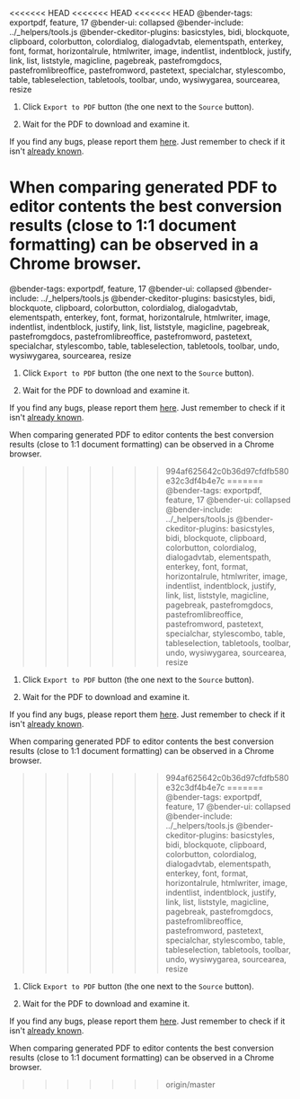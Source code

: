 <<<<<<< HEAD
<<<<<<< HEAD
<<<<<<< HEAD
@bender-tags: exportpdf, feature, 17
@bender-ui: collapsed
@bender-include: ../_helpers/tools.js
@bender-ckeditor-plugins: basicstyles, bidi, blockquote, clipboard, colorbutton, colordialog, dialogadvtab, elementspath, enterkey, font, format, horizontalrule, htmlwriter, image, indentlist, indentblock, justify, link, list, liststyle, magicline, pagebreak, pastefromgdocs, pastefromlibreoffice, pastefromword, pastetext, specialchar, stylescombo, table, tableselection, tabletools, toolbar, undo, wysiwygarea, sourcearea, resize

1. Click `Export to PDF` button (the one next to the `Source` button).

1. Wait for the PDF to download and examine it.

If you find any bugs, please report them <a href="https://github.com/cksource/ckeditor4-plugin-exportpdf/issues" target="_blank">here</a>. Just remember to check if it isn't <a href="https://github.com/cksource/ckeditor4-plugin-exportpdf/issues?q=is%3Aopen+is%3Aissue+label%3Atype%3Abug" target="_blank">already known</a>.

When comparing generated PDF to editor contents the best conversion results (close to 1:1 document formatting) can be observed in a Chrome browser.
=======
@bender-tags: exportpdf, feature, 17
@bender-ui: collapsed
@bender-include: ../_helpers/tools.js
@bender-ckeditor-plugins: basicstyles, bidi, blockquote, clipboard, colorbutton, colordialog, dialogadvtab, elementspath, enterkey, font, format, horizontalrule, htmlwriter, image, indentlist, indentblock, justify, link, list, liststyle, magicline, pagebreak, pastefromgdocs, pastefromlibreoffice, pastefromword, pastetext, specialchar, stylescombo, table, tableselection, tabletools, toolbar, undo, wysiwygarea, sourcearea, resize

1. Click `Export to PDF` button (the one next to the `Source` button).

1. Wait for the PDF to download and examine it.

If you find any bugs, please report them <a href="https://github.com/cksource/ckeditor4-plugin-exportpdf/issues" target="_blank">here</a>. Just remember to check if it isn't <a href="https://github.com/cksource/ckeditor4-plugin-exportpdf/issues?q=is%3Aopen+is%3Aissue+label%3Atype%3Abug" target="_blank">already known</a>.

When comparing generated PDF to editor contents the best conversion results (close to 1:1 document formatting) can be observed in a Chrome browser.
>>>>>>> 994af625642c0b36d97cfdfb580e32c3df4b4e7c
=======
@bender-tags: exportpdf, feature, 17
@bender-ui: collapsed
@bender-include: ../_helpers/tools.js
@bender-ckeditor-plugins: basicstyles, bidi, blockquote, clipboard, colorbutton, colordialog, dialogadvtab, elementspath, enterkey, font, format, horizontalrule, htmlwriter, image, indentlist, indentblock, justify, link, list, liststyle, magicline, pagebreak, pastefromgdocs, pastefromlibreoffice, pastefromword, pastetext, specialchar, stylescombo, table, tableselection, tabletools, toolbar, undo, wysiwygarea, sourcearea, resize

1. Click `Export to PDF` button (the one next to the `Source` button).

1. Wait for the PDF to download and examine it.

If you find any bugs, please report them <a href="https://github.com/cksource/ckeditor4-plugin-exportpdf/issues" target="_blank">here</a>. Just remember to check if it isn't <a href="https://github.com/cksource/ckeditor4-plugin-exportpdf/issues?q=is%3Aopen+is%3Aissue+label%3Atype%3Abug" target="_blank">already known</a>.

When comparing generated PDF to editor contents the best conversion results (close to 1:1 document formatting) can be observed in a Chrome browser.
>>>>>>> 994af625642c0b36d97cfdfb580e32c3df4b4e7c
=======
@bender-tags: exportpdf, feature, 17
@bender-ui: collapsed
@bender-include: ../_helpers/tools.js
@bender-ckeditor-plugins: basicstyles, bidi, blockquote, clipboard, colorbutton, colordialog, dialogadvtab, elementspath, enterkey, font, format, horizontalrule, htmlwriter, image, indentlist, indentblock, justify, link, list, liststyle, magicline, pagebreak, pastefromgdocs, pastefromlibreoffice, pastefromword, pastetext, specialchar, stylescombo, table, tableselection, tabletools, toolbar, undo, wysiwygarea, sourcearea, resize

1. Click `Export to PDF` button (the one next to the `Source` button).

1. Wait for the PDF to download and examine it.

If you find any bugs, please report them <a href="https://github.com/cksource/ckeditor4-plugin-exportpdf/issues" target="_blank">here</a>. Just remember to check if it isn't <a href="https://github.com/cksource/ckeditor4-plugin-exportpdf/issues?q=is%3Aopen+is%3Aissue+label%3Atype%3Abug" target="_blank">already known</a>.

When comparing generated PDF to editor contents the best conversion results (close to 1:1 document formatting) can be observed in a Chrome browser.
>>>>>>> origin/master
